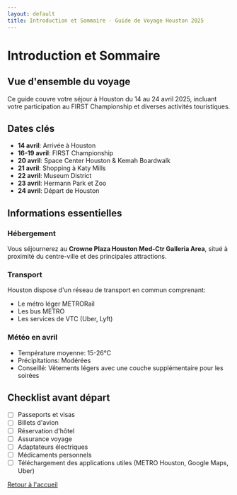 ```yaml
---
layout: default
title: Introduction et Sommaire - Guide de Voyage Houston 2025
---
```


# Introduction et Sommaire

## Vue d'ensemble du voyage

Ce guide couvre votre séjour à Houston du 14 au 24 avril 2025, incluant votre participation au FIRST Championship et diverses activités touristiques.

## Dates clés

- **14 avril**: Arrivée à Houston
- **16-19 avril**: FIRST Championship
- **20 avril**: Space Center Houston & Kemah Boardwalk
- **21 avril**: Shopping à Katy Mills
- **22 avril**: Museum District
- **23 avril**: Hermann Park et Zoo
- **24 avril**: Départ de Houston

## Informations essentielles

### Hébergement

Vous séjournerez au **Crowne Plaza Houston Med-Ctr Galleria Area**, situé à proximité du centre-ville et des principales attractions.

### Transport

Houston dispose d'un réseau de transport en commun comprenant:
- Le métro léger METRORail
- Les bus METRO
- Les services de VTC (Uber, Lyft)

### Météo en avril

- Température moyenne: 15-26°C
- Précipitations: Modérées
- Conseillé: Vêtements légers avec une couche supplémentaire pour les soirées

## Checklist avant départ

- [ ] Passeports et visas
- [ ] Billets d'avion
- [ ] Réservation d'hôtel
- [ ] Assurance voyage
- [ ] Adaptateurs électriques
- [ ] Médicaments personnels
- [ ] Téléchargement des applications utiles (METRO Houston, Google Maps, Uber)

[Retour à l'accueil](index.html)
